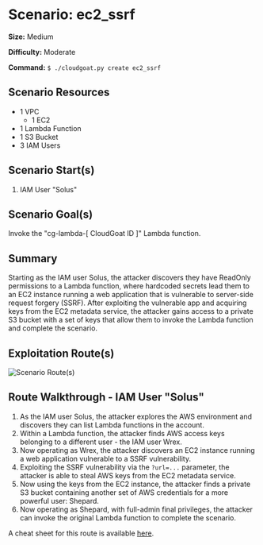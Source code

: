 # Scenario: ec2_ssrf

**Size:** Medium

**Difficulty:** Moderate

**Command:** `$ ./cloudgoat.py create ec2_ssrf`

## Scenario Resources

- 1 VPC
	- 1 EC2
- 1 Lambda Function
- 1 S3 Bucket
- 3 IAM Users

## Scenario Start(s)

1. IAM User "Solus"

## Scenario Goal(s)

Invoke the "cg-lambda-[ CloudGoat ID ]" Lambda function.

## Summary

Starting as the IAM user Solus, the attacker discovers they have ReadOnly permissions to a Lambda function, where hardcoded secrets lead them to an EC2 instance running a web application that is vulnerable to server-side request forgery (SSRF). After exploiting the vulnerable app and acquiring keys from the EC2 metadata service, the attacker gains access to a private S3 bucket with a set of keys that allow them to invoke the Lambda function and complete the scenario.

## Exploitation Route(s)

![Scenario Route(s)](https://www.lucidchart.com/publicSegments/view/3117f737-3290-48c6-b0bf-e122a305858d/image.png)

## Route Walkthrough - IAM User "Solus"

1. As the IAM user Solus, the attacker explores the AWS environment and discovers they can list Lambda functions in the account.
2. Within a Lambda function, the attacker finds AWS access keys belonging to a different user - the IAM user Wrex.
3. Now operating as Wrex, the attacker discovers an EC2 instance running a web application vulnerable to a SSRF vulnerability.
4. Exploiting the SSRF vulnerability via the `?url=...` parameter, the attacker is able to steal AWS keys from the EC2 metadata service.
5. Now using the keys from the EC2 instance, the attacker finds a private S3 bucket containing another set of AWS credentials for a more powerful user: Shepard.
6. Now operating as Shepard, with full-admin final privileges, the attacker can invoke the original Lambda function to complete the scenario.

A cheat sheet for this route is available [here](./cheat_sheet_solus.md).